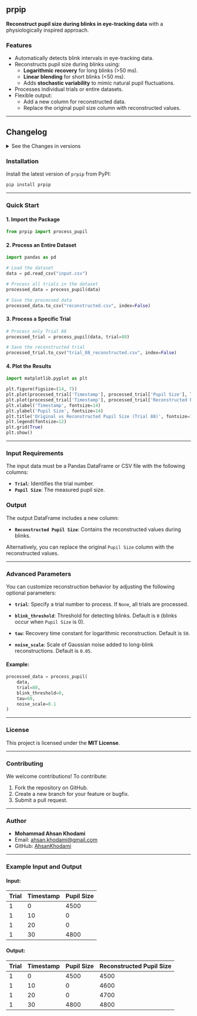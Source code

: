 
## **prpip**
**Reconstruct pupil size during blinks in eye-tracking data** with a physiologically inspired approach.

### **Features**
- Automatically detects blink intervals in eye-tracking data.
- Reconstructs pupil size during blinks using:
  - **Logarithmic recovery** for long blinks (>50 ms).
  - **Linear blending** for short blinks (<50 ms).
  - Adds **stochastic variability** to mimic natural pupil fluctuations.
- Processes individual trials or entire datasets.
- Flexible output:
  - Add a new column for reconstructed data.
  - Replace the original pupil size column with reconstructed values.

---

## **Changelog**

<details>
  <summary>See the Changes in versions</summary>

### **Version 0.0.post1**
- Initial release of `prpip`.
- Implemented logarithmic recovery for long blinks and linear blending for short blinks.
- Added stochastic variability to mimic natural pupil fluctuations.
- Supported batch processing of datasets and individual trials.

### **Version 1.1.0dev1 - Pre-Release**
- Enhanced noise scaling for long-blink reconstructions.
- Added advanced parameter customization (`tau`, `noise_scale`).
- Improved boundary smoothing for blink transitions.

### **Version 1.2.1**
- Introduced additional output format options.
- Optimized performance for large datasets.

## **Version 1.2.3**
- Added a check in detect_blinks to print a message when no blinks are detected in the trial data.
- Improved handling of floating-point time indices during pupil reconstruction, ensuring compatibility with non-integer time formats.
- Fixed minor bugs related to batch processing of trials.
- Improved error messages for invalid inputs, making debugging easier for users.

</details>


### **Installation**
Install the latest version of `prpip` from PyPI:

```bash
pip install prpip
```

---

### **Quick Start**

#### **1. Import the Package**
```python
from prpip import process_pupil
```

#### **2. Process an Entire Dataset**
```python
import pandas as pd

# Load the dataset
data = pd.read_csv("input.csv")

# Process all trials in the dataset
processed_data = process_pupil(data)

# Save the processed data
processed_data.to_csv("reconstructed.csv", index=False)
```

#### **3. Process a Specific Trial**
```python
# Process only Trial 88
processed_trial = process_pupil(data, trial=88)

# Save the reconstructed trial
processed_trial.to_csv("trial_88_reconstructed.csv", index=False)
```

#### **4. Plot the Results**
```python
import matplotlib.pyplot as plt

plt.figure(figsize=(14, 7))
plt.plot(processed_trial['Timestamp'], processed_trial['Pupil Size'], label='Original Pupil Size', alpha=0.7)
plt.plot(processed_trial['Timestamp'], processed_trial['Reconstructed Pupil Size'], label='Reconstructed Pupil Size', linestyle='--')
plt.xlabel('Timestamp', fontsize=14)
plt.ylabel('Pupil Size', fontsize=14)
plt.title('Original vs Reconstructed Pupil Size (Trial 88)', fontsize=16)
plt.legend(fontsize=12)
plt.grid(True)
plt.show()
```

---

### **Input Requirements**
The input data must be a Pandas DataFrame or CSV file with the following columns:
- **`Trial`**: Identifies the trial number.
- **`Pupil Size`**: The measured pupil size.

### **Output**
The output DataFrame includes a new column:
- **`Reconstructed Pupil Size`**: Contains the reconstructed values during blinks.

Alternatively, you can replace the original `Pupil Size` column with the reconstructed values.

---

### **Advanced Parameters**
You can customize reconstruction behavior by adjusting the following optional parameters:

- **`trial`**:
  Specify a trial number to process. If `None`, all trials are processed.

- **`blink_threshold`**:
  Threshold for detecting blinks. Default is `0` (blinks occur when `Pupil Size` is 0).

- **`tau`**:
  Recovery time constant for logarithmic reconstruction. Default is `50`.

- **`noise_scale`**:
  Scale of Gaussian noise added to long-blink reconstructions. Default is `0.05`.

#### Example:
```python
processed_data = process_pupil(
    data,
    trial=88,
    blink_threshold=0,
    tau=60,
    noise_scale=0.1
)
```

---

### **License**
This project is licensed under the **MIT License**.

---

### **Contributing**
We welcome contributions! To contribute:
1. Fork the repository on GitHub.
2. Create a new branch for your feature or bugfix.
3. Submit a pull request.

---

### **Author**
- **Mohammad Ahsan Khodami**
- Email: [ahsan.khodami@gmail.com](mailto:ahsan.khodami@gmail.com)
- GitHub: [AhsanKhodami](https://github.com/AhsanKhodami)

---

### **Example Input and Output**
#### **Input:**
| Trial | Timestamp | Pupil Size |
|-------|-----------|------------|
| 1     | 0         | 4500       |
| 1     | 10        | 0          |
| 1     | 20        | 0          |
| 1     | 30        | 4800       |

#### **Output:**
| Trial | Timestamp | Pupil Size | Reconstructed Pupil Size |
|-------|-----------|------------|--------------------------|
| 1     | 0         | 4500       | 4500                    |
| 1     | 10        | 0          | 4600                    |
| 1     | 20        | 0          | 4700                    |
| 1     | 30        | 4800       | 4800                    |
```